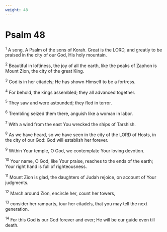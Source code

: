 ```yaml
---
weight: 48
---
```


# Psalm 48

<sup>1</sup> A song. A Psalm of the sons of Korah. Great is the LORD, and greatly to be praised in the city of our God, His holy mountain. 

<sup>2</sup> Beautiful in loftiness, the joy of all the earth, like the peaks of Zaphon is Mount Zion, the city of the great King. 

<sup>3</sup> God is in her citadels; He has shown Himself to be a fortress. 

<sup>4</sup> For behold, the kings assembled; they all advanced together. 

<sup>5</sup> They saw and were astounded; they fled in terror. 

<sup>6</sup> Trembling seized them there, anguish like a woman in labor. 

<sup>7</sup> With a wind from the east You wrecked the ships of Tarshish. 

<sup>8</sup> As we have heard, so we have seen in the city of the LORD of Hosts, in the city of our God: God will establish her forever. 

<sup>9</sup> Within Your temple, O God, we contemplate Your loving devotion. 

<sup>10</sup> Your name, O God, like Your praise, reaches to the ends of the earth; Your right hand is full of righteousness. 

<sup>11</sup> Mount Zion is glad, the daughters of Judah rejoice, on account of Your judgments. 

<sup>12</sup> March around Zion, encircle her, count her towers, 

<sup>13</sup> consider her ramparts, tour her citadels, that you may tell the next generation. 

<sup>14</sup> For this God is our God forever and ever; He will be our guide even till death. 


